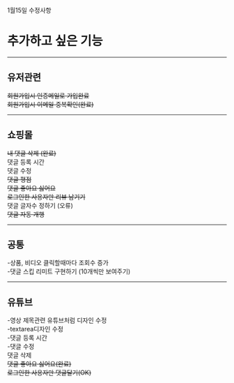 
1월15일 수정사항
# 추가하고 싶은 기능

---

## 유저관련
~~회원가입시 인증메일로 가입완료~~<br/>
~~회원가입시 이메일 중복확인(완료)~~<br/>

---

## 쇼핑몰
~~내 댓글 삭제 (완료)~~<br/>
댓글 등록 시간<br/>
댓글 수정<br/>
~~댓글 평점~~<br/>
~~댓글 좋아요 싫어요~~<br/>
~~로그인한 사용자만 리뷰 남기기~~<br/>
댓글 글자수 정하기 (오류)<br/>
~~댓글 자동 개행~~<br/>

---

## 공통
-상품, 비디오 클릭할때마다 조회수 증가<br/>
-댓글 스킵 리미트 구현하기 (10개씩만 보여주기)<br/>

---

## 유튜브
-영상 제목관련 유튜브처럼 디자인 수정<br/>
-textarea디자인 수정<br/>
-댓글 등록 시간<br/>
-댓글 수정<br/>
댓글 삭제<br/>
~~댓글 좋아요 싫어요(완료)~~<br/>
~~로그인한 사용자만 댓글달기(OK)~~<br/>
